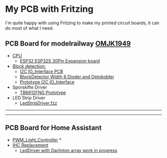 # My PCB with Fritzing

I'm quite happy with using Fritzing to make my printed circuit boards, it can do most of what I need.

## PCB Board for modelrailway [OMJK1949](https://www.omjk.dk/)

* [CPU](./Modeltog/Cpu/README.md)
  * [ESP32 ESP32S 30Pin Expansion board](./Modeltog/Cpu/README.md#esp32-esp32s-30pin-expansion-board)
* [Block detection:](./Modeltog/Block_Detecsion/README.md)
  * [I2C IO_Interface PCB](./Modeltog/Block_Detecsion/README.md#i2c-io_interface-pcb)
  * [BlockDetector Width 6 Dioder and Optokobler](./Modeltog/Block_Detecsion/README.md#blockdetector-width-6-dioder-and-optokobler)
  * [Prototype I2C IO_Interface](./Modeltog/Block_Detecsion/README.md#prototype-i2c-io_interface)
* Sporskifte Driver
  * [TB6612FNG Prototype](./Modeltog/Sporskifte/Sporskifte.md)
* LED Strip Driver
  * [LedStripDriver.fzz](./Modeltog/LedStripDriver/README.md)  

<hr><hr>

## PCB Board for Home Assistant

* [PWM_Light_Controller](./PCB_Board_for_Home_Assistant/README.md#pwm_light_controller)
  * 
* [IHC Replacement](./PCB_Board_for_Home_Assistant/README.md#ihc-replacement)
  * [LedDriver with Darlinton array work in progress](./PCB_Board_for_Home_Assistant/README.md#leddriver-with-darlinton-array-work-in-progress)

